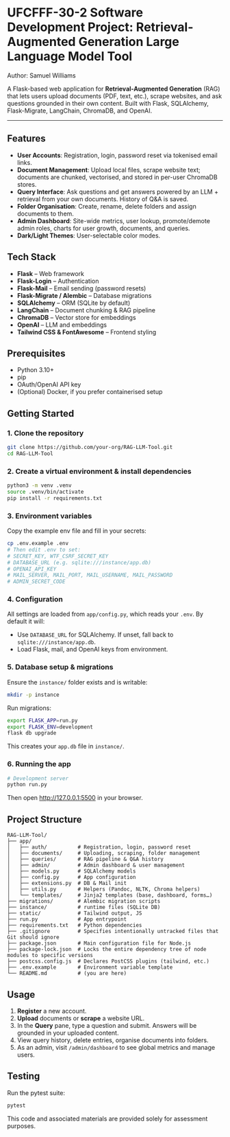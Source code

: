 # UFCFFF-30-2 Software Development Project: Retrieval-Augmented Generation Large Language Model Tool

Author: Samuel Williams

A Flask-based web application for **Retrieval-Augmented Generation** (RAG) that lets users upload documents (PDF, text, etc.), scrape websites, and ask questions grounded in their own content. Built with Flask, SQLAlchemy, Flask-Migrate, LangChain, ChromaDB, and OpenAI.

---

## Features

- **User Accounts**: Registration, login, password reset via tokenised email links.
- **Document Management**: Upload local files, scrape website text; documents are chunked, vectorised, and stored in per-user ChromaDB stores.
- **Query Interface**: Ask questions and get answers powered by an LLM + retrieval from your own documents. History of Q&A is saved.
- **Folder Organisation**: Create, rename, delete folders and assign documents to them.
- **Admin Dashboard**: Site-wide metrics, user lookup, promote/demote admin roles, charts for user growth, documents, and queries.
- **Dark/Light Themes**: User-selectable color modes.

## Tech Stack

- **Flask** – Web framework
- **Flask-Login** – Authentication
- **Flask-Mail** – Email sending (password resets)
- **Flask-Migrate / Alembic** – Database migrations
- **SQLAlchemy** – ORM (SQLite by default)
- **LangChain** – Document chunking & RAG pipeline
- **ChromaDB** – Vector store for embeddings
- **OpenAI** – LLM and embeddings
- **Tailwind CSS & FontAwesome** – Frontend styling

## Prerequisites

- Python 3.10+
- pip
- OAuth/OpenAI API key
- (Optional) Docker, if you prefer containerised setup

## Getting Started

### 1. Clone the repository

```bash
git clone https://github.com/your-org/RAG-LLM-Tool.git
cd RAG-LLM-Tool
```

### 2. Create a virtual environment & install dependencies

```bash
python3 -m venv .venv
source .venv/bin/activate
pip install -r requirements.txt
```

### 3. Environment variables

Copy the example env file and fill in your secrets:

```bash
cp .env.example .env
# Then edit .env to set:
# SECRET_KEY, WTF_CSRF_SECRET_KEY
# DATABASE_URL (e.g. sqlite:///instance/app.db)
# OPENAI_API_KEY
# MAIL_SERVER, MAIL_PORT, MAIL_USERNAME, MAIL_PASSWORD
# ADMIN_SECRET_CODE
```

### 4. Configuration

All settings are loaded from `app/config.py`, which reads your `.env`. By default it will:

- Use `DATABASE_URL` for SQLAlchemy. If unset, fall back to `sqlite:///instance/app.db`.
- Load Flask, mail, and OpenAI keys from environment.

### 5. Database setup & migrations

Ensure the `instance/` folder exists and is writable:

```bash
mkdir -p instance
```

Run migrations:

```bash
export FLASK_APP=run.py
export FLASK_ENV=development
flask db upgrade
```

This creates your `app.db` file in `instance/`.

### 6. Running the app

```bash
# Development server
python run.py
```

Then open <http://127.0.0.1:5500> in your browser.

## Project Structure

```
RAG-LLM-Tool/
├── app/
│   ├── auth/          # Registration, login, password reset
│   ├── documents/     # Uploading, scraping, folder management
│   ├── queries/       # RAG pipeline & Q&A history
│   ├── admin/         # Admin dashboard & user management
│   ├── models.py      # SQLAlchemy models
│   ├── config.py      # App configuration
│   ├── extensions.py  # DB & Mail init
│   ├── utils.py       # Helpers (Pandoc, NLTK, Chroma helpers)
│   └── templates/     # Jinja2 templates (base, dashboard, forms…)
├── migrations/        # Alembic migration scripts
├── instance/          # runtime files (SQLite DB)
├── static/            # Tailwind output, JS
├── run.py             # App entrypoint
├── requirements.txt   # Python dependencies
├── .gitignore         # Specifies intentionally untracked files that Git should ignore
├── package.json       # Main configuration file for Node.js
├── package-lock.json  # Locks the entire dependency tree of node modules to specific versions
├── postcss.config.js  # Declares PostCSS plugins (tailwind, etc.)
├── .env.example       # Environment variable template
└── README.md          # (you are here)
```

## Usage

1. **Register** a new account.
2. **Upload** documents or **scrape** a website URL.
3. In the **Query** pane, type a question and submit. Answers will be grounded in your uploaded content.
4. View query history, delete entries, organise documents into folders.
5. As an admin, visit `/admin/dashboard` to see global metrics and manage users.

## Testing

Run the pytest suite:

```bash
pytest
```

This code and associated materials are provided solely for assessment purposes.


